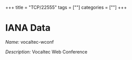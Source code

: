 +++
title = "TCP/22555"
tags = [""]
categories = [""]
+++

# IANA Data

_Name:_ vocaltec-wconf

_Description:_ Vocaltec Web Conference


